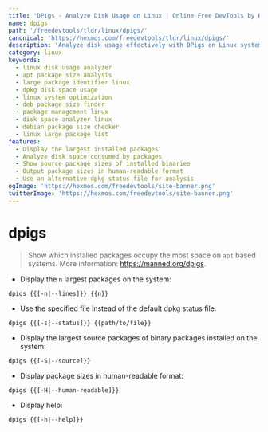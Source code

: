 ```yaml
---
title: 'DPigs - Analyze Disk Usage on Linux | Online Free DevTools by Hexmos'
name: dpigs
path: '/freedevtools/tldr/linux/dpigs/'
canonical: 'https://hexmos.com/freedevtools/tldr/linux/dpigs/'
description: 'Analyze disk usage effectively with DPigs on Linux systems. Identify large packages consuming space and optimize your system. Free online tool, no registration required.'
category: linux
keywords:
  - linux disk usage analyzer
  - apt package size analysis
  - large package identifier linux
  - dpkg disk space usage
  - linux system optimization
  - deb package size finder
  - package management linux
  - disk space analyzer linux
  - debian package size checker
  - linux large package list
features:
  - Display the largest installed packages
  - Analyze disk space consumed by packages
  - Show source package sizes of installed binaries
  - Output package sizes in human-readable format
  - Use an alternative dpkg status file for analysis
ogImage: 'https://hexmos.com/freedevtools/site-banner.png'
twitterImage: 'https://hexmos.com/freedevtools/site-banner.png'
---
```


# dpigs

> Show which installed packages occupy the most space on `apt` based systems.
> More information: <https://manned.org/dpigs>.

- Display the `n` largest packages on the system:

`dpigs {{[-n|--lines]}} {{n}}`

- Use the specified file instead of the default dpkg status file:

`dpigs {{[-s|--status]}} {{path/to/file}}`

- Display the largest source packages of binary packages installed on the system:

`dpigs {{[-S|--source]}}`

- Display package sizes in human-readable format:

`dpigs {{[-H|--human-readable]}}`

- Display help:

`dpigs {{[-h|--help]}}`
